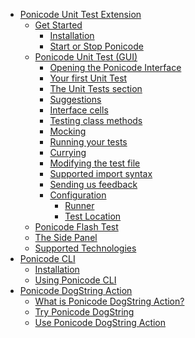 <!-- docs/_sidebar.md -->

- [<i class="fas fa-chevron-down" style="color:grey"></i> Ponicode Unit Test Extension](ut_extension/)
  - [<i class="fas fa-chevron-down" style="color:grey"></i> Get Started](ut_extension/get_started/)
    - [Installation](ut_extension/get_started/installation.md)
    - [Start or Stop Ponicode](ut_extension/get_started/startStopPonicode.md)
      <!-- - [Create a test manually] -->
  - [<i class="fas fa-chevron-down" style="color:grey"></i> Ponicode Unit Test (GUI)](ut_extension/unit_test/)
      - [Opening the Ponicode Interface](ut_extension/gui_test/open_gui.md)
      - [Your first Unit Test](ut_extension/gui_test/firstUtGUI.md)
      <!-- - [Intro] -->
      - [The Unit Tests section](ut_extension/gui_test/unitTests.md)
      - [Suggestions](ut_extension/gui_test/suggestions.md)
        <!-- - [Adding or removing columns] -->
      <!-- - [The bold symbol] -->
      <!-- - [The coverage indication] -->
      <!-- - [Modify the test description] -->
      - [Interface cells](ut_extension/gui_test/cell.md)
      - [Testing class methods](ut_extension/gui_test/classMethods.md)
      - [Mocking](ut_extension/gui_test/mocking.md)
      - [Running your tests](ut_extension/gui_test/runningTests.md)
      <!-- - [How suggestions work] -->
      <!-- - [Assertions and matchers] -->
      - [Currying](ut_extension/gui_test/currying.md)
      - [Modifying the test file](ut_extension/gui_test/modifyingTestFile.md)
      - [Supported import syntax](ut_extension/gui_test/importSyntax.md)
      - [Sending us feedback](ut_extension/gui_test/feedback.md)
      <!-- - [Coverage calculation] -->
      - [<i class="fas fa-chevron-down" style="color:grey"></i> Configuration](ut_extension/gui_test/configuration/)
        - [Runner](ut_extension/gui_test/configuration/runner.md)
        - [Test Location](ut_extension/gui_test/configuration/testLocation.md)
  - [<i class="fas fa-chevron-down" style="color:grey"></i> Ponicode Flash Test](ut_extension/flash_test/)
  - [<i class="fas fa-chevron-down" style="color:grey"></i> The Side Panel](ut_extension/side_panel/)
  - [<i class="fas fa-chevron-down" style="color:grey"></i> Supported Technologies](ut_extension/supported_technologies/)
    <!-- - [Languages] -->
    <!-- - [Test Frameworks] -->
    <!-- - [Environments] -->
- [<i class="fas fa-chevron-down" style="color:grey"></i> Ponicode CLI](cli/)
  - [Installation](cli/installation.md)
  - [Using Ponicode CLI](cli/how-to.md)
- [<i class="fas fa-chevron-down" style="color:grey"></i> Ponicode DogString Action](dogstring/)
  - [What is Ponicode DogString Action?](dogstring/what-is-ponicode-dogstring-action.md)
  - [Try Ponicode DogString](dogstring/try-ponicode-dogstring.md)
  - [Use Ponicode DogString Action](dogstring/use-ponicode-dogstring-action.md)